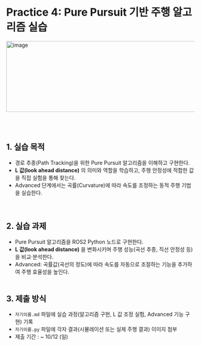 # Practice 4: Pure Pursuit 기반 주행 알고리즘 실습
<img width="579" height="189" alt="image" src="https://github.com/user-attachments/assets/502c0c52-f202-4bc9-81ae-5c2846768387" />


<br><br>

## 1. 실습 목적
- 경로 추종(Path Tracking)을 위한 Pure Pursuit 알고리즘을 이해하고 구현한다.
- **L 값(look ahead distance)** 의 의미와 역할을 학습하고, 주행 안정성에 적합한 값을 직접 실험을 통해 찾는다.
- Advanced 단계에서는 곡률(Curvature)에 따라 속도를 조정하는 동적 주행 기법을 실습한다.
  <br><br><br>

## 2. 실습 과제
- Pure Pursuit 알고리즘을 ROS2 Python 노드로 구현한다.
- **L 값(look ahead distance)** 을 변화시키며 주행 성능(곡선 추종, 직선 안정성 등)을 비교·분석한다.
- Advanced: 곡률값(곡선의 정도)에 따라 속도를 자동으로 조절하는 기능을 추가하여 주행 효율성을 높인다.
  <br><br>

## 3. 제출 방식
- `자기이름.md` 파일에 실습 과정(알고리즘 구현, L 값 조정 실험, Advanced 기능 구현) 기록
- `자기이름.py` 파일에 각자 결과(시뮬레이션 또는 실제 주행 결과) 이미지 첨부
- 제출 기간 : ~ 10/12 (일)
